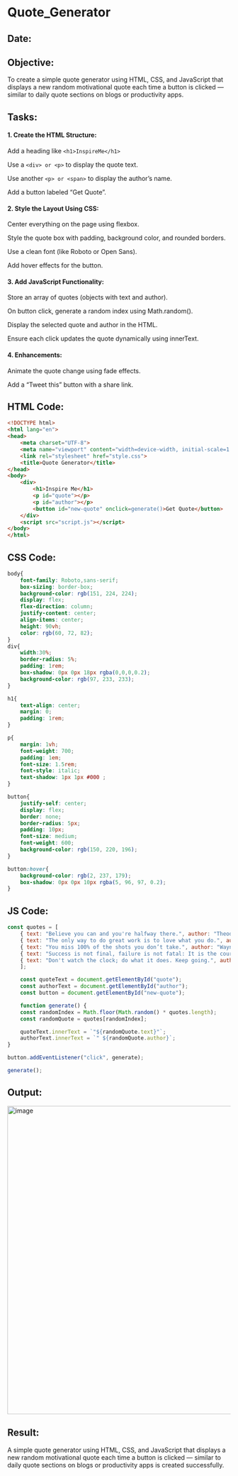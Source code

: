 # Quote_Generator
## Date:
## Objective:
To create a simple quote generator using HTML, CSS, and JavaScript that displays a new random motivational quote each time a button is clicked — similar to daily quote sections on blogs or productivity apps.

## Tasks:

#### 1. Create the HTML Structure:
Add a heading like ```<h1>InspireMe</h1>```

Use a ```<div> or <p>``` to display the quote text.

Use another ```<p> or <span>``` to display the author’s name.

Add a button labeled “Get Quote”.

#### 2. Style the Layout Using CSS:
Center everything on the page using flexbox.

Style the quote box with padding, background color, and rounded borders.

Use a clean font (like Roboto or Open Sans).

Add hover effects for the button.

#### 3. Add JavaScript Functionality:
Store an array of quotes (objects with text and author).

On button click, generate a random index using Math.random().

Display the selected quote and author in the HTML.

Ensure each click updates the quote dynamically using innerText.

#### 4. Enhancements:
Animate the quote change using fade effects.

Add a “Tweet this” button with a share link.
## HTML Code:
```html
<!DOCTYPE html>
<html lang="en">
<head>
    <meta charset="UTF-8">
    <meta name="viewport" content="width=device-width, initial-scale=1.0">
    <link rel="stylesheet" href="style.css">
    <title>Quote Generator</title>
</head>
<body>
    <div>
        <h1>Inspire Me</h1>
        <p id="quote"></p>
        <p id="author"></p>
        <button id="new-quote" onclick=generate()>Get Quote</button>
    </div>
    <script src="script.js"></script>
</body>
</html>
```
## CSS Code:
```css
body{
    font-family: Roboto,sans-serif;
    box-sizing: border-box;
    background-color: rgb(151, 224, 224);
    display: flex;
    flex-direction: column;
    justify-content: center;
    align-items: center;
    height: 90vh;
    color: rgb(60, 72, 82);
}
div{
    width:30%;
    border-radius: 5%;
    padding: 1rem;
    box-shadow: 0px 0px 18px rgba(0,0,0,0.2);
    background-color: rgb(97, 233, 233);
}

h1{
    text-align: center;
    margin: 0;
    padding: 1rem;
}

p{
    margin: 1vh;
    font-weight: 700;
    padding: 1em;
    font-size: 1.5rem;
    font-style: italic;
    text-shadow: 1px 1px #000 ;
}

button{
    justify-self: center;
    display: flex;
    border: none;
    border-radius: 5px;
    padding: 10px;
    font-size: medium;
    font-weight: 600;
    background-color: rgb(150, 220, 196);
}

button:hover{
    background-color: rgb(2, 237, 179);
    box-shadow: 0px 0px 10px rgba(5, 96, 97, 0.2);
}

```
## JS Code:
```js
const quotes = [
    { text: "Believe you can and you're halfway there.", author: "Theodore Roosevelt" },
    { text: "The only way to do great work is to love what you do.", author: "Steve Jobs" },
    { text: "You miss 100% of the shots you don’t take.", author: "Wayne Gretzky" },
    { text: "Success is not final, failure is not fatal: It is the courage to continue that counts.", author: "Winston Churchill" },
    { text: "Don't watch the clock; do what it does. Keep going.", author: "Sam Levenson" }
    ];

    const quoteText = document.getElementById("quote");
    const authorText = document.getElementById("author");
    const button = document.getElementById("new-quote");

    function generate() {
    const randomIndex = Math.floor(Math.random() * quotes.length);
    const randomQuote = quotes[randomIndex];

    quoteText.innerText = `"${randomQuote.text}"`;
    authorText.innerText = `" ${randomQuote.author}`;
}

button.addEventListener("click", generate);

generate();
```
## Output:
<img width="1218" height="695" alt="image" src="https://github.com/user-attachments/assets/9c7da8c0-89a7-4668-b403-888a90fe051a" />

## Result:
A simple quote generator using HTML, CSS, and JavaScript that displays a new random motivational quote each time a button is clicked — similar to daily quote sections on blogs or productivity apps is created successfully.
